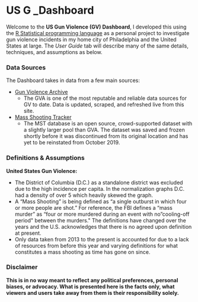 # US G _Dashboard

Welcome to the **US Gun Violence (GV) Dashboard**, I developed this using the [R Statistical programming language](https://www.r-project.org/) as a personal project to investigate gun violence incidents in my home city of Philadelphia and the United States at large. 
The *User Guide* tab will describe many of the same details, techniques, and assumptions as below.

### Data Sources

The Dashboard takes in data from a few main sources:

- [Gun Violence Archive](https://www.gunviolencearchive.org/)
  - The GVA is one of the most reputable and reliable data sources for GV to date. Data is updated, scraped, and refreshed live from this site.
- [Mass Shooting Tracker](https://massshootingtracker.org/)
  - The MST database is an open source, crowd-supported dataset with a slightly larger pool than GVA. The dataset was saved and frozen shortly before it was discontinued from its original location and has yet to be reinstated from October 2019.

### Definitions & Assumptions

**United States Gun Violence:**
- The District of Columbia (D.C.) as a standalone district was excluded due to the high incidence per capita. In the normalization graphs D.C. had a density of over 5 which heavily skewed the graph.
- A “Mass Shooting” is being defined as “a single outburst in which four or more people are shot.” For reference, the FBI defines a “mass murder” as “four or more murdered during an event with no”cooling-off period" between the murders." The definitions have changed over the years and the U.S. acknowledges that there is no agreed upon definition at present.
- Only data taken from 2013 to the present is accounted for due to a lack of resources from before this year and varying definitions for what constitutes a mass shooting as time has gone on since.

### **Disclaimer**
**This is in no way meant to reflect any political preferences, personal biases, or advocacy. What is presented here is the facts only, what viewers and users take away from them is their responsibility solely.**
